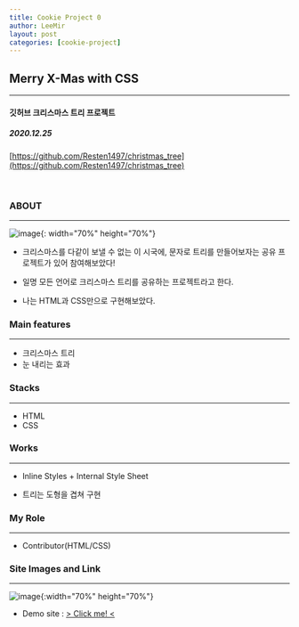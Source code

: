 ```yaml
---
title: Cookie Project 0
author: LeeMir
layout: post
categories: [cookie-project]
---
```

## Merry X-Mas with CSS
- - -
#### 깃허브 크리스마스 트리 프로젝트

##### 2020.12.25

[https://github.com/Resten1497/christmas_tree](https://github.com/Resten1497/christmas_tree)

<br/>

### ABOUT

***

![image](https://user-images.githubusercontent.com/42960217/103267900-f1f34800-49f5-11eb-815d-6813fce9cb8e.png){: width="70%" height="70%"}

- 크리스마스를 다같이 보낼 수 없는 이 시국에, 문자로 트리를 만들어보자는 공유 프로젝트가 있어 참여해보았다!

- 일명 모든 언어로 크리스마스 트리를 공유하는 프로젝트라고 한다.

- 나는 HTML과 CSS만으로 구현해보았다.

  

### Main features

***

- 크리스마스 트리
- 눈 내리는 효과




### Stacks

***

- HTML
- CSS



### Works

***

- Inline Styles + Internal Style Sheet

- 트리는 도형을 겹쳐 구현



### My Role

------

- Contributor(HTML/CSS)

  

### Site Images and Link

***
![image](https://user-images.githubusercontent.com/42960217/103271047-9082a780-49fc-11eb-8f73-cbd3556a77cf.png){:width="70%" height="70%"}

* Demo site : [> Click me! <](https://leemir.github.io/snow-N-tree.html)